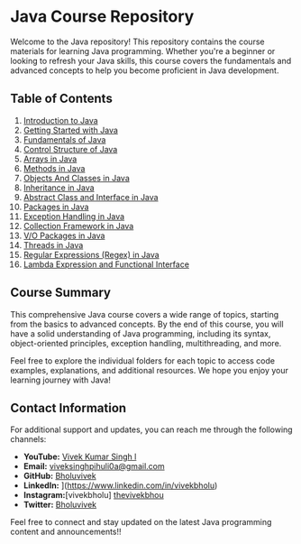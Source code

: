 # Java Course Repository

Welcome to the Java  repository! This repository contains the course materials for learning Java programming. Whether you're a beginner or looking to refresh your Java skills, this course covers the fundamentals and advanced concepts to help you become proficient in Java development.

## Table of Contents

1. [Introduction to Java](#introduction-to-java)
2. [Getting Started with Java](#getting-started-with-java)
3. [Fundamentals of Java](#fundamentals-of-java)
4. [Control Structure of Java](#control-structure-of-java)
5. [Arrays in Java](#arrays-in-java)
6. [Methods in Java](#methods-in-java)
7. [Objects And Classes in Java](#objects-and-classes-in-java)
8. [Inheritance in Java](#inheritance-in-java)
9. [Abstract Class and Interface in Java](#abstract-class-and-interface-in-java)
10. [Packages in Java](#packages-in-java)
11. [Exception Handling in Java](#exception-handling-in-java)
12. [Collection Framework in Java](#collection-framework-in-java)
13. [V/O Packages in Java](#vo-packages-in-java)
14. [Threads in Java](#threads-in-java)
15. [Regular Expressions (Regex) in Java](#regular-expressions-regex-in-java)
16. [Lambda Expression and Functional Interface](#lambda-expression-and-functional-interface)

## Course Summary

This comprehensive Java course covers a wide range of topics, starting from the basics to advanced concepts. By the end of this course, you will have a solid understanding of Java programming, including its syntax, object-oriented principles, exception handling, multithreading, and more.

Feel free to explore the individual folders for each topic to access code examples, explanations, and additional resources. We hope you enjoy your learning journey with Java!

## Contact Information

For additional support and updates, you can reach me through the following channels:
- **YouTube:** [Vivek Kumar Singh l](https://www.youtube.com/channel/UClhKtACVRfHeYcDiAxngZpQ)
- **Email:** viveksinghpihuli0a@gmail.com
- **GitHub:** [Bholuvivek](https://github.com/Bholuvivek)
- **LinkedIn:** ](https://www.linkedin.com/in/vivekbholu)
- **Instagram:**[vivekbholu] [thevivekbhou](https://www.instagram.com/thevivekbholu)
- **Twitter:** [Bholuvivek](https://twitter.com/Bholuvivek)

Feel free to connect and stay updated on the latest Java programming content and announcements!!
